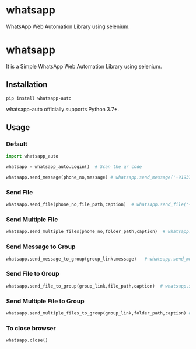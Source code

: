 # whatsapp

WhatsApp Web Automation Library using selenium.

# whatsapp

It is a Simple WhatsApp Web Automation Library using selenium.


## Installation

```console
pip install whatsapp-auto
```

whatsapp-auto officially supports Python 3.7+.

## Usage

### Default

```python
import whatsapp_auto

whatsapp = whatsapp_auto.Login()  # Scan the qr code

whatsapp.send_message(phone_no,message) # whatsapp.send_message('+919372091360','hii')

```

### Send File

```python
whatsapp.send_file(phone_no,file_path,caption)  # whatsapp.send_file('+919372091360','/Users/anish/Desktop/whatsapp/Image.png','image')
```

### Send Multiple File

```python
whatsapp.send_multiple_files(phone_no,folder_path,caption)  # whatsapp.send_multiple_files('+919372091360','/Users/anish/Desktop/whatsapp/','image')
```

### Send Message to Group

```python
whatsapp.send_message_to_group(group_link,message)   # whatsapp.send_message_to_group('J6iHb0tR0ky5lJITHLV03b','hi')
```

### Send File to Group

```python
whatsapp.send_file_to_group(group_link,file_path,caption)  # whatsapp.send_file_to_group('J6iHb0tR0ky5lJITHLV03b','/Users/anish/Desktop/image.png')
```

### Send Multiple File to Group

```python
whatsapp.send_multiple_files_to_group(group_link,folder_path,caption) # whatsapp.send_multiple_files_to_group('J6iHb0tR0ky5lJITHLV03b','/Users/anish/Desktop/whatsapp/')
```

### To close browser

```python
whatsapp.close()
```
